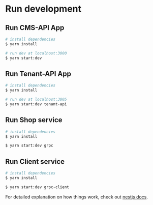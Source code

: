 # Run development

## Run CMS-API App
```bash
# install dependencies
$ yarn install

# run dev at localhost:3000
$ yarn start:dev

```

## Run Tenant-API App
```bash
# install dependencies
$ yarn install

# run dev at localhost:3005
$ yarn start:dev tenant-api

```

## Run Shop service
```bash
# install dependencies
$ yarn install

$ yarn start:dev grpc

```

## Run Client service
```bash
# install dependencies
$ yarn install

$ yarn start:dev grpc-client

```

For detailed explanation on how things work, check out [nestjs docs](https://docs.nestjs.com/).



